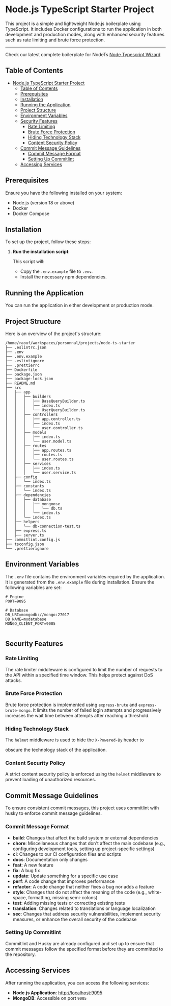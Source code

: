 # Node.js TypeScript Starter Project

This project is a simple and lightweight Node.js boilerplate using TypeScript. It includes Docker configurations to run the application in both development and production modes, along with enhanced security features such as rate limiting and brute force protection.

---

Check our latest complete boilerplate for NodeTs [Node Typescript Wizard](https://github.com/fless-lab/ntw-init)

## Table of Contents

- [Node.js TypeScript Starter Project](#nodejs-typescript-starter-project)
  - [Table of Contents](#table-of-contents)
  - [Prerequisites](#prerequisites)
  - [Installation](#installation)
  - [Running the Application](#running-the-application)
  - [Project Structure](#project-structure)
  - [Environment Variables](#environment-variables)
  - [Security Features](#security-features)
    - [Rate Limiting](#rate-limiting)
    - [Brute Force Protection](#brute-force-protection)
    - [Hiding Technology Stack](#hiding-technology-stack)
    - [Content Security Policy](#content-security-policy)
  - [Commit Message Guidelines](#commit-message-guidelines)
    - [Commit Message Format](#commit-message-format)
    - [Setting Up Commitlint](#setting-up-commitlint)
  - [Accessing Services](#accessing-services)

## Prerequisites

Ensure you have the following installed on your system:

- Node.js (version 18 or above)
- Docker
- Docker Compose

## Installation

To set up the project, follow these steps:


1. **Run the installation script**:

    This script will:
    - Copy the `.env.example` file to `.env`.
    - Install the necessary npm dependencies.

## Running the Application

You can run the application in either development or production mode.


## Project Structure

Here is an overview of the project's structure:

```
/home/raouf/workspaces/personnal/projects/node-ts-starter
├── .eslintrc.json
├── .env
├── .env.example
├── .eslintignore
├── .prettierrc
├── Dockerfile
├── package.json
├── package-lock.json
├── README.md
├── src
│   ├── app
│   │   ├── builders
│   │   │   ├── BaseQueryBuilder.ts
│   │   │   ├── index.ts
│   │   │   └── UserQueryBuilder.ts
│   │   ├── controllers
│   │   │   ├── app.controller.ts
│   │   │   ├── index.ts
│   │   │   └── user.controller.ts
│   │   ├── models
│   │   │   ├── index.ts
│   │   │   └── user.model.ts
│   │   ├── routes
│   │   │   ├── app.routes.ts
│   │   │   ├── routes.ts
│   │   │   └── user.routes.ts
│   │   ├── services
│   │   │   ├── index.ts
│   │   │   └── user.service.ts
│   ├── config
│   │   └── index.ts
│   ├── constants
│   │   └── index.ts
│   ├── dependencies
│   │   ├── database
│   │   │   ├── mongoose
│   │   │   │   └── db.ts
│   │   │   └── index.ts
│   │   └── index.ts
│   ├── helpers
│   │   └── db-connection-test.ts
│   ├── express.ts
│   ├── server.ts
├── commitlint.config.js
├── tsconfig.json
└── .prettierignore
```

## Environment Variables

The `.env` file contains the environment variables required by the application. It is generated from the `.env.example` file during installation. Ensure the following variables are set:

```env
# Engine
PORT=9095

# Database
DB_URI=mongodb://mongo:27017
DB_NAME=mydatabase
MONGO_CLIENT_PORT=9005


```

## Security Features

### Rate Limiting

The rate limiter middleware is configured to limit the number of requests to the API within a specified time window. This helps protect against DoS attacks.

### Brute Force Protection

Brute force protection is implemented using `express-brute` and `express-brute-mongo`. It limits the number of failed login attempts and progressively increases the wait time between attempts after reaching a threshold.

### Hiding Technology Stack

The `helmet` middleware is used to hide the `X-Powered-By` header to

 obscure the technology stack of the application.

### Content Security Policy

A strict content security policy is enforced using the `helmet` middleware to prevent loading of unauthorized resources.


## Commit Message Guidelines

To ensure consistent commit messages, this project uses commitlint with husky to enforce commit message guidelines.

### Commit Message Format

- **build**: Changes that affect the build system or external dependencies
- **chore**: Miscellaneous changes that don't affect the main codebase (e.g., configuring development tools, setting up project-specific settings)
- **ci**: Changes to our CI configuration files and scripts
- **docs**: Documentation only changes
- **feat**: A new feature
- **fix**: A bug fix
- **update**: Update something for a specific use case
- **perf**: A code change that improves performance
- **refactor**: A code change that neither fixes a bug nor adds a feature
- **style**: Changes that do not affect the meaning of the code (e.g., white-space, formatting, missing semi-colons)
- **test**: Adding missing tests or correcting existing tests
- **translation**: Changes related to translations or language localization
- **sec**: Changes that address security vulnerabilities, implement security measures, or enhance the overall security of the codebase

### Setting Up Commitlint

Commitlint and Husky are already configured and set up to ensure that commit messages follow the specified format before they are committed to the repository.

## Accessing Services

After running the application, you can access the following services:

- **Node.js Application**: [http://localhost:9095](http://localhost:9095)
- **MongoDB**: Accessible on port `9005`
